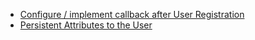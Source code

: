 - [Configure / implement callback after User Registration](https://community.auth0.com/t/configure-implement-callback-after-user-registration/11895)
- [Persistent Attributes to the User](https://manage.auth0.com/dashboard/us/dev-qee3hpj056rz0lsm/actions/library/templates/templates/da09b247-9dee-44b6-8fa4-c0adc4a8ad9b)